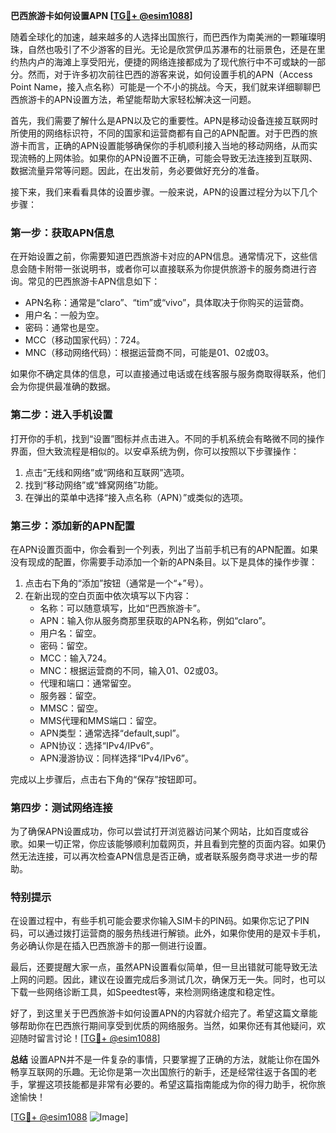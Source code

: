 **巴西旅游卡如何设置APN [[TG💪+ @esim1088](https://t.me/s/esim1088)]**

随着全球化的加速，越来越多的人选择出国旅行，而巴西作为南美洲的一颗璀璨明珠，自然也吸引了不少游客的目光。无论是欣赏伊瓜苏瀑布的壮丽景色，还是在里约热内卢的海滩上享受阳光，便捷的网络连接都成为了现代旅行中不可或缺的一部分。然而，对于许多初次前往巴西的游客来说，如何设置手机的APN（Access Point Name，接入点名称）可能是一个不小的挑战。今天，我们就来详细聊聊巴西旅游卡的APN设置方法，希望能帮助大家轻松解决这一问题。

首先，我们需要了解什么是APN以及它的重要性。APN是移动设备连接互联网时所使用的网络标识符，不同的国家和运营商都有自己的APN配置。对于巴西的旅游卡而言，正确的APN设置能够确保你的手机顺利接入当地的移动网络，从而实现流畅的上网体验。如果你的APN设置不正确，可能会导致无法连接到互联网、数据流量异常等问题。因此，在出发前，务必要做好充分的准备。

接下来，我们来看看具体的设置步骤。一般来说，APN的设置过程分为以下几个步骤：

### **第一步：获取APN信息**
在开始设置之前，你需要知道巴西旅游卡对应的APN信息。通常情况下，这些信息会随卡附带一张说明书，或者你可以直接联系为你提供旅游卡的服务商进行咨询。常见的巴西旅游卡APN信息如下：
- APN名称：通常是“claro”、“tim”或“vivo”，具体取决于你购买的运营商。
- 用户名：一般为空。
- 密码：通常也是空。
- MCC（移动国家代码）：724。
- MNC（移动网络代码）：根据运营商不同，可能是01、02或03。

如果你不确定具体的信息，可以直接通过电话或在线客服与服务商取得联系，他们会为你提供最准确的数据。

### **第二步：进入手机设置**
打开你的手机，找到“设置”图标并点击进入。不同的手机系统会有略微不同的操作界面，但大致流程是相似的。以安卓系统为例，你可以按照以下步骤操作：

1. 点击“无线和网络”或“网络和互联网”选项。
2. 找到“移动网络”或“蜂窝网络”功能。
3. 在弹出的菜单中选择“接入点名称（APN）”或类似的选项。

### **第三步：添加新的APN配置**
在APN设置页面中，你会看到一个列表，列出了当前手机已有的APN配置。如果没有现成的配置，你需要手动添加一个新的APN条目。以下是具体的操作步骤：

1. 点击右下角的“添加”按钮（通常是一个“+”号）。
2. 在新出现的空白页面中依次填写以下内容：
   - 名称：可以随意填写，比如“巴西旅游卡”。
   - APN：输入你从服务商那里获取的APN名称，例如“claro”。
   - 用户名：留空。
   - 密码：留空。
   - MCC：输入724。
   - MNC：根据运营商的不同，输入01、02或03。
   - 代理和端口：通常留空。
   - 服务器：留空。
   - MMSC：留空。
   - MMS代理和MMS端口：留空。
   - APN类型：通常选择“default,supl”。
   - APN协议：选择“IPv4/IPv6”。
   - APN漫游协议：同样选择“IPv4/IPv6”。

完成以上步骤后，点击右下角的“保存”按钮即可。

### **第四步：测试网络连接**
为了确保APN设置成功，你可以尝试打开浏览器访问某个网站，比如百度或谷歌。如果一切正常，你应该能够顺利加载网页，并且看到完整的页面内容。如果仍然无法连接，可以再次检查APN信息是否正确，或者联系服务商寻求进一步的帮助。

### **特别提示**
在设置过程中，有些手机可能会要求你输入SIM卡的PIN码。如果你忘记了PIN码，可以通过拨打运营商的服务热线进行解锁。此外，如果你使用的是双卡手机，务必确认你是在插入巴西旅游卡的那一侧进行设置。

最后，还要提醒大家一点，虽然APN设置看似简单，但一旦出错就可能导致无法上网的问题。因此，建议在设置完成后多测试几次，确保万无一失。同时，也可以下载一些网络诊断工具，如Speedtest等，来检测网络速度和稳定性。

好了，到这里关于巴西旅游卡如何设置APN的内容就介绍完了。希望这篇文章能够帮助你在巴西旅行期间享受到优质的网络服务。当然，如果你还有其他疑问，欢迎随时留言讨论！[[TG💪+ @esim1088](https://t.me/s/esim1088)]

**总结**
设置APN并不是一件复杂的事情，只要掌握了正确的方法，就能让你在国外畅享互联网的乐趣。无论你是第一次出国旅行的新手，还是经常往返于各国的老手，掌握这项技能都是非常有必要的。希望这篇指南能成为你的得力助手，祝你旅途愉快！

[[TG💪+ @esim1088](https://t.me/s/esim1088) ![Image](https://i.postimg.cc/4NQfJmqS/Snipaste-2025-05-13-00-14-12.png)]